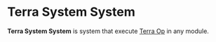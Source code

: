 # **Terra System System**


**Terra System System** is system that execute [Terra Op](../../TerraOp/a.md) in any module.